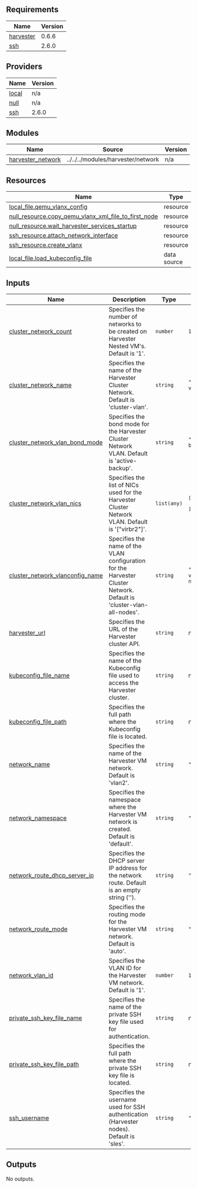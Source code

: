 ## Requirements

| Name | Version |
|------|---------|
| <a name="requirement_harvester"></a> [harvester](#requirement\_harvester) | 0.6.6 |
| <a name="requirement_ssh"></a> [ssh](#requirement\_ssh) | 2.6.0 |

## Providers

| Name | Version |
|------|---------|
| <a name="provider_local"></a> [local](#provider\_local) | n/a |
| <a name="provider_null"></a> [null](#provider\_null) | n/a |
| <a name="provider_ssh"></a> [ssh](#provider\_ssh) | 2.6.0 |

## Modules

| Name | Source | Version |
|------|--------|---------|
| <a name="module_harvester_network"></a> [harvester\_network](#module\_harvester\_network) | ../../../modules/harvester/network | n/a |

## Resources

| Name | Type |
|------|------|
| [local_file.qemu_vlanx_config](https://registry.terraform.io/providers/hashicorp/local/latest/docs/resources/file) | resource |
| [null_resource.copy_qemu_vlanx_xml_file_to_first_node](https://registry.terraform.io/providers/hashicorp/null/latest/docs/resources/resource) | resource |
| [null_resource.wait_harvester_services_startup](https://registry.terraform.io/providers/hashicorp/null/latest/docs/resources/resource) | resource |
| [ssh_resource.attach_network_interface](https://registry.terraform.io/providers/loafoe/ssh/2.6.0/docs/resources/resource) | resource |
| [ssh_resource.create_vlanx](https://registry.terraform.io/providers/loafoe/ssh/2.6.0/docs/resources/resource) | resource |
| [local_file.load_kubeconfig_file](https://registry.terraform.io/providers/hashicorp/local/latest/docs/data-sources/file) | data source |

## Inputs

| Name | Description | Type | Default | Required |
|------|-------------|------|---------|:--------:|
| <a name="input_cluster_network_count"></a> [cluster\_network\_count](#input\_cluster\_network\_count) | Specifies the number of networks to be created on Harvester Nested VM's. Default is '1'. | `number` | `1` | no |
| <a name="input_cluster_network_name"></a> [cluster\_network\_name](#input\_cluster\_network\_name) | Specifies the name of the Harvester Cluster Network. Default is 'cluster-vlan'. | `string` | `"cluster-vlan"` | no |
| <a name="input_cluster_network_vlan_bond_mode"></a> [cluster\_network\_vlan\_bond\_mode](#input\_cluster\_network\_vlan\_bond\_mode) | Specifies the bond mode for the Harvester Cluster Network VLAN. Default is 'active-backup'. | `string` | `"active-backup"` | no |
| <a name="input_cluster_network_vlan_nics"></a> [cluster\_network\_vlan\_nics](#input\_cluster\_network\_vlan\_nics) | Specifies the list of NICs used for the Harvester Cluster Network VLAN. Default is '["virbr2"]'. | `list(any)` | <pre>[<br>  "virbr2"<br>]</pre> | no |
| <a name="input_cluster_network_vlanconfig_name"></a> [cluster\_network\_vlanconfig\_name](#input\_cluster\_network\_vlanconfig\_name) | Specifies the name of the VLAN configuration for the Harvester Cluster Network. Default is 'cluster-vlan-all-nodes'. | `string` | `"cluster-vlan-all-nodes"` | no |
| <a name="input_harvester_url"></a> [harvester\_url](#input\_harvester\_url) | Specifies the URL of the Harvester cluster API. | `string` | n/a | yes |
| <a name="input_kubeconfig_file_name"></a> [kubeconfig\_file\_name](#input\_kubeconfig\_file\_name) | Specifies the name of the Kubeconfig file used to access the Harvester cluster. | `string` | n/a | yes |
| <a name="input_kubeconfig_file_path"></a> [kubeconfig\_file\_path](#input\_kubeconfig\_file\_path) | Specifies the full path where the Kubeconfig file is located. | `string` | n/a | yes |
| <a name="input_network_name"></a> [network\_name](#input\_network\_name) | Specifies the name of the Harvester VM network. Default is 'vlan2'. | `string` | `"vlan2"` | no |
| <a name="input_network_namespace"></a> [network\_namespace](#input\_network\_namespace) | Specifies the namespace where the Harvester VM network is created. Default is 'default'. | `string` | `"default"` | no |
| <a name="input_network_route_dhcp_server_ip"></a> [network\_route\_dhcp\_server\_ip](#input\_network\_route\_dhcp\_server\_ip) | Specifies the DHCP server IP address for the network route. Default is an empty string (''). | `string` | `""` | no |
| <a name="input_network_route_mode"></a> [network\_route\_mode](#input\_network\_route\_mode) | Specifies the routing mode for the Harvester VM network. Default is 'auto'. | `string` | `"auto"` | no |
| <a name="input_network_vlan_id"></a> [network\_vlan\_id](#input\_network\_vlan\_id) | Specifies the VLAN ID for the Harvester VM network. Default is '1'. | `number` | `1` | no |
| <a name="input_private_ssh_key_file_name"></a> [private\_ssh\_key\_file\_name](#input\_private\_ssh\_key\_file\_name) | Specifies the name of the private SSH key file used for authentication. | `string` | n/a | yes |
| <a name="input_private_ssh_key_file_path"></a> [private\_ssh\_key\_file\_path](#input\_private\_ssh\_key\_file\_path) | Specifies the full path where the private SSH key file is located. | `string` | n/a | yes |
| <a name="input_ssh_username"></a> [ssh\_username](#input\_ssh\_username) | Specifies the username used for SSH authentication (Harvester nodes). Default is 'sles'. | `string` | `"sles"` | no |

## Outputs

No outputs.
